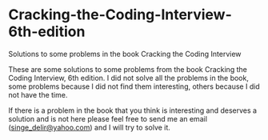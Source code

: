 # Cracking-the-Coding-Interview-6th-edition
Solutions to some problems in the book Cracking the Coding Interview

These are some solutions to some problems from the book Cracking the Coding Interview, 6th edition.
I did not solve all the problems in the book, some problems because I did not find them interesting, others because I did not have 
the time.

If there is a problem in the book that you think is interesting and deserves a solution and is not here please feel free 
to send me an email (singe_delir@yahoo.com) and I will try to solve it.
